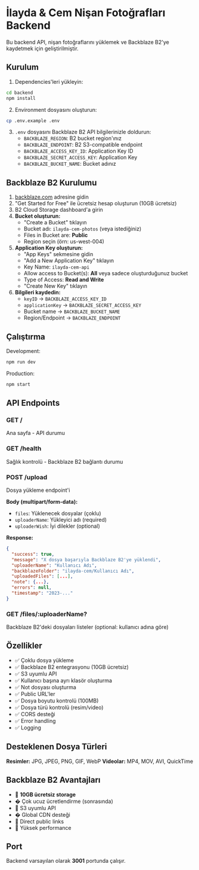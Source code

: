 # İlayda & Cem Nişan Fotoğrafları Backend

Bu backend API, nişan fotoğraflarını yüklemek ve Backblaze B2'ye kaydetmek için geliştirilmiştir.

## Kurulum

1. Dependencies'leri yükleyin:

```bash
cd backend
npm install
```

2. Environment dosyasını oluşturun:

```bash
cp .env.example .env
```

3. `.env` dosyasını Backblaze B2 API bilgilerinizle doldurun:
   - `BACKBLAZE_REGION`: B2 bucket region'ınız
   - `BACKBLAZE_ENDPOINT`: B2 S3-compatible endpoint
   - `BACKBLAZE_ACCESS_KEY_ID`: Application Key ID
   - `BACKBLAZE_SECRET_ACCESS_KEY`: Application Key
   - `BACKBLAZE_BUCKET_NAME`: Bucket adınız

## Backblaze B2 Kurulumu

1. [backblaze.com](https://www.backblaze.com/b2/cloud-storage.html) adresine gidin
2. "Get Started for Free" ile ücretsiz hesap oluşturun (10GB ücretsiz)
3. B2 Cloud Storage dashboard'a girin
4. **Bucket oluşturun:**
   - "Create a Bucket" tıklayın
   - Bucket adı: `ilayda-cem-photos` (veya istediğiniz)
   - Files in Bucket are: **Public**
   - Region seçin (örn: us-west-004)
5. **Application Key oluşturun:**
   - "App Keys" sekmesine gidin
   - "Add a New Application Key" tıklayın
   - Key Name: `ilayda-cem-api`
   - Allow access to Bucket(s): **All** veya sadece oluşturduğunuz bucket
   - Type of Access: **Read and Write**
   - "Create New Key" tıklayın
6. **Bilgileri kaydedin:**
   - `keyID` → `BACKBLAZE_ACCESS_KEY_ID`
   - `applicationKey` → `BACKBLAZE_SECRET_ACCESS_KEY`
   - Bucket name → `BACKBLAZE_BUCKET_NAME`
   - Region/Endpoint → `BACKBLAZE_ENDPOINT`

## Çalıştırma

Development:

```bash
npm run dev
```

Production:

```bash
npm start
```

## API Endpoints

### GET /

Ana sayfa - API durumu

### GET /health

Sağlık kontrolü - Backblaze B2 bağlantı durumu

### POST /upload

Dosya yükleme endpoint'i

**Body (multipart/form-data):**

- `files`: Yüklenecek dosyalar (çoklu)
- `uploaderName`: Yükleyici adı (required)
- `uploaderWish`: İyi dilekler (optional)

**Response:**

```json
{
  "success": true,
  "message": "X dosya başarıyla Backblaze B2'ye yüklendi",
  "uploaderName": "Kullanıcı Adı",
  "backblazeFolder": "ilayda-cem/Kullanıcı Adı",
  "uploadedFiles": [...],
  "note": {...},
  "errors": null,
  "timestamp": "2023-..."
}
```

### GET /files/:uploaderName?

Backblaze B2'deki dosyaları listeler (optional: kullanıcı adına göre)

## Özellikler

- ✅ Çoklu dosya yükleme
- ✅ Backblaze B2 entegrasyonu (10GB ücretsiz)
- ✅ S3 uyumlu API
- ✅ Kullanıcı başına ayrı klasör oluşturma
- ✅ Not dosyası oluşturma
- ✅ Public URL'ler
- ✅ Dosya boyutu kontrolü (100MB)
- ✅ Dosya türü kontrolü (resim/video)
- ✅ CORS desteği
- ✅ Error handling
- ✅ Logging

## Desteklenen Dosya Türleri

**Resimler:** JPG, JPEG, PNG, GIF, WebP
**Videolar:** MP4, MOV, AVI, QuickTime

## Backblaze B2 Avantajları

- 🎯 **10GB ücretsiz storage**
- � Çok ucuz ücretlendirme (sonrasında)
- 🔗 S3 uyumlu API
- � Global CDN desteği
- 📱 Direct public links
- 🚀 Yüksek performance

## Port

Backend varsayılan olarak **3001** portunda çalışır.
